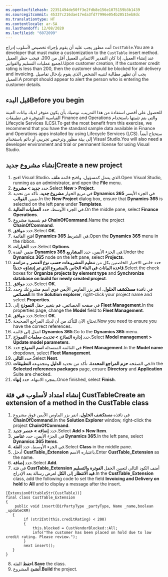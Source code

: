 ```yaml
---
ms.openlocfilehash: 22351494de50ff3e2fdb8e156e1075159b3b1439
ms.sourcegitcommit: 45337c216dae17eda3fd77996e054b20515eb8dc
ms.translationtype: HT
ms.contentlocale: ar-SA
ms.lasthandoff: 12/08/2020
ms.locfileid: "6072099"
---
```

<span data-ttu-id="37e6b-101">أنت مطور يجب عليه أن يقوم بإجراء تخصيص لأسلوب إدراج `CustTable`.</span><span class="sxs-lookup"><span data-stu-id="37e6b-101">You are a developer that must make a customization to the `CustTable` insert method.</span></span> <span data-ttu-id="37e6b-102">عند إنشاء العميل، إذا كان التقدير الائتماني للعميل أقل من 200، فيجب حظر العميل لجميع عمليات التسليم والفواتير.</span><span class="sxs-lookup"><span data-stu-id="37e6b-102">Upon customer creation, if the customer credit rating is less than 200, then the customer should be blocked for all delivery and invoicing.</span></span> <span data-ttu-id="37e6b-103">يجب أن تظهر مطالبة لتنبيه الشخص الذي يقوم بإدخال تفاصيل العميل.</span><span class="sxs-lookup"><span data-stu-id="37e6b-103">A prompt should appear to alert the person who is entering the customer details.</span></span> 
 
## <a name="before-you-begin"></a><span data-ttu-id="37e6b-104">قبل البدء</span><span class="sxs-lookup"><span data-stu-id="37e6b-104">Before you begin</span></span>

<span data-ttu-id="37e6b-105">للحصول على أقصى استفادة من هذا التدريب، نوصيك بأن يكون متوفر لديك بيانات العينة القياسية المتوفرة في تطبيقات Finance and Operations والتي يتم تثبيتها باستخدام Lifecycle Services (LCS).</span><span class="sxs-lookup"><span data-stu-id="37e6b-105">To get the most benefit from this exercise, we recommend that you have the standard sample data available in Finance and Operations apps installed by using Lifecycle Services (LCS).</span></span> <span data-ttu-id="37e6b-106">ستحتاج أيضاً إلى بيئة مطور وترخيص تجريبي أو دائم باستخدام Visual Studio.</span><span class="sxs-lookup"><span data-stu-id="37e6b-106">You will also need a developer environment and trial or permanent license for using Visual Studio.</span></span>


## <a name="create-a-new-project"></a><span data-ttu-id="37e6b-107">إنشاء مشروع جديد</span><span class="sxs-lookup"><span data-stu-id="37e6b-107">Create a new project</span></span>

1.  <span data-ttu-id="37e6b-108">افتح Visual Studio، الذي يعمل كمسؤول، وافتح قائمة **ملف**.</span><span class="sxs-lookup"><span data-stu-id="37e6b-108">Open Visual Studio, running as an administrator, and open the **File** menu.</span></span>
2.  <span data-ttu-id="37e6b-109">حدد **جديد > مشروع**.</span><span class="sxs-lookup"><span data-stu-id="37e6b-109">Select **New > Project**.</span></span>
3.  <span data-ttu-id="37e6b-110">في مربع الحوار **مشروع جديد**، تأكد من تحديد **Dynamics 365** في الجزء الأيسر ضمن **القوالب**.</span><span class="sxs-lookup"><span data-stu-id="37e6b-110">In the **New Project** dialog box, ensure that **Dynamics 365** is selected on the left pane under **Templates**.</span></span>
4.  <span data-ttu-id="37e6b-111">في الجزء الأوسط، حدد **العمليات المالية**.</span><span class="sxs-lookup"><span data-stu-id="37e6b-111">On the middle pane, select **Finance Operations**.</span></span>
5.  <span data-ttu-id="37e6b-112">قم بتسمية مشروع **ChainOfCommand**.</span><span class="sxs-lookup"><span data-stu-id="37e6b-112">Name the project **ChainOfCommand**.</span></span>
6.  <span data-ttu-id="37e6b-113">حدد **موافق**.</span><span class="sxs-lookup"><span data-stu-id="37e6b-113">Select **OK**.</span></span>
7.  <span data-ttu-id="37e6b-114">افتح القائمة **Dynamics 365** في الشريط.</span><span class="sxs-lookup"><span data-stu-id="37e6b-114">Open the **Dynamics 365** menu in the ribbon.</span></span>
8.  <span data-ttu-id="37e6b-115">حدد **الخيارات**.</span><span class="sxs-lookup"><span data-stu-id="37e6b-115">Select **Options**.</span></span>
9.  <span data-ttu-id="37e6b-116">ضمن عُقدة **Dynamics 365** في الجزء الأيمن، حدد **المشاريع‏‎**.</span><span class="sxs-lookup"><span data-stu-id="37e6b-116">Under the **Dynamics 365** node on the left pane, select    **Projects**.</span></span>
10. <span data-ttu-id="37e6b-117">حدد خانتي الاختيار الخاصتين بكل من **تنظيم المشروعات حسب نوع العنصر** و **مزامنة قاعدة البيانات في البناء الخاص بالمشروع الذي تم إنشاؤه حديثاً‏**.</span><span class="sxs-lookup"><span data-stu-id="37e6b-117">Select the check boxes for **Organize projects by element type** and **Synchronize database on build for newly created project**.</span></span>
11. <span data-ttu-id="37e6b-118">حدد **موافق**.</span><span class="sxs-lookup"><span data-stu-id="37e6b-118">Select **OK**.</span></span>
12. <span data-ttu-id="37e6b-119">في نافذة **مستكشف الحلول**، انقر بزر الماوس الأيمن فوق اسم مشروعك وحدد **الخصائص**.</span><span class="sxs-lookup"><span data-stu-id="37e6b-119">In the **Solution explorer**, right-click your project name and select **Properties**.</span></span>
13. <span data-ttu-id="37e6b-120">في صفحه الخصائص، قم بتغيير حقل **النموذج** إلى **Fleet Management**.</span><span class="sxs-lookup"><span data-stu-id="37e6b-120">In the properties page, change the **Model** field to **Fleet Management**.</span></span>
14. <span data-ttu-id="37e6b-121">حدد **موافق**.</span><span class="sxs-lookup"><span data-stu-id="37e6b-121">Select **OK**.</span></span> 
15. <span data-ttu-id="37e6b-122">تحتاج الآن للتأكد من أن لديك المراجع الصحيحة.</span><span class="sxs-lookup"><span data-stu-id="37e6b-122">Now you need to ensure you have the correct references.</span></span> 
16. <span data-ttu-id="37e6b-123">انتقل إلى قائمة **Dynamics 365**.</span><span class="sxs-lookup"><span data-stu-id="37e6b-123">Go to the **Dynamics 365** menu.</span></span> 
17. <span data-ttu-id="37e6b-124">حدد **إدارة النماذج > تحديث معلمات النموذج**.</span><span class="sxs-lookup"><span data-stu-id="37e6b-124">Select **Model management > Update model parameters**.</span></span> 
18. <span data-ttu-id="37e6b-125">في القائمة المنسدلة **اسم النموذج** حدد **Fleet Management**.</span><span class="sxs-lookup"><span data-stu-id="37e6b-125">In the **Model name** dropdown, select **Fleet Management**.</span></span> 
19. <span data-ttu-id="37e6b-126">حدد **التالي**.</span><span class="sxs-lookup"><span data-stu-id="37e6b-126">Select **Next**.</span></span> 
20. <span data-ttu-id="37e6b-127">في الصفحة **حزم المراجع المحددة**، تأكد من تحديد **الدليل** ومجموعة **التطبيقات**.</span><span class="sxs-lookup"><span data-stu-id="37e6b-127">In the **Selected references packages** page, ensure **Directory** and **Application** Suite are checked.</span></span> 
21. <span data-ttu-id="37e6b-128">بمجرد الانتهاء، حدد **إنهاء**.</span><span class="sxs-lookup"><span data-stu-id="37e6b-128">Once finished, select **Finish**.</span></span> 


## <a name="create-an-extension-of-a-method-in-the-custtable-class"></a><span data-ttu-id="37e6b-129">إنشاء امتداد لأسلوب في فئة CustTable</span><span class="sxs-lookup"><span data-stu-id="37e6b-129">Create an extension of a method in the CustTable class</span></span>


1.  <span data-ttu-id="37e6b-130">في نافذة **مستكشف الحلول**، انقر بزر الماوس الأيمن فوق مشروع **ChainOfCommand**.</span><span class="sxs-lookup"><span data-stu-id="37e6b-130">In the **Solution Explorer** window, right-click the project **ChainOfCommand**.</span></span>
2.  <span data-ttu-id="37e6b-131">حدد **إضافة > عنصر جديد**.</span><span class="sxs-lookup"><span data-stu-id="37e6b-131">Select **Add > New Item**.</span></span>
3.  <span data-ttu-id="37e6b-132">في الجزء الأيمن، حدد **عناصر ‎Dynamics 365**.</span><span class="sxs-lookup"><span data-stu-id="37e6b-132">In the left pane, select **Dynamics 365 Items**.</span></span>
4.  <span data-ttu-id="37e6b-133">في الجزء الأوسط، حدد **الفئة**.</span><span class="sxs-lookup"><span data-stu-id="37e6b-133">Select **Class** in the middle pane.</span></span>
5.  <span data-ttu-id="37e6b-134">أدخل **CustTable_Extension** باعتباره الاسم.</span><span class="sxs-lookup"><span data-stu-id="37e6b-134">Enter **CustTable_Extension** as the name.</span></span>
6.  <span data-ttu-id="37e6b-135">حدد **إضافة**.</span><span class="sxs-lookup"><span data-stu-id="37e6b-135">Select **Add**.</span></span>
7.  <span data-ttu-id="37e6b-136">في فئة **CustTable_Extension** أضف الكود التالي لتعيين الحقل **الفوترة والتسليم قيد الانتظار** إلى **الكل** لعرض رسالة بعد الإدراج.</span><span class="sxs-lookup"><span data-stu-id="37e6b-136">In the **CustTable_Extension** class, add the following code to set the field **Invoicing and Delivery on hold** to **All** and to display a message after the insert.</span></span>
```xpp
[ExtensionOf(tableStr(CustTable))]
final class CustTable_Extension
{
    public void insert(DirPartyType _partyType, Name _name,boolean _updateCRM)
   {
        if (str2Int(this.creditRating) < 200)
        {
            this.blocked = CustVendorBlocked::All;
            info("The customer has been placed on hold due to low credit rating. Please review.");
        }
        next insert();       
   } 
}
```
8.  <span data-ttu-id="37e6b-137">**احفظ** الفئة.</span><span class="sxs-lookup"><span data-stu-id="37e6b-137">**Save** the class.</span></span>
9.  <span data-ttu-id="37e6b-138">**أنشئ** المشروع.</span><span class="sxs-lookup"><span data-stu-id="37e6b-138">**Build** the project.</span></span>

